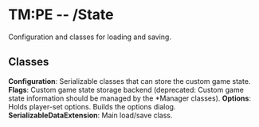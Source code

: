 # TM:PE -- /State
Configuration and classes for loading and saving.
## Classes
**Configuration**: Serializable classes that can store the custom game state.
**Flags**: Custom game state storage backend (deprecated: Custom game state information should be managed by the *Manager classes).
**Options**: Holds player-set options. Builds the options dialog.
**SerializableDataExtension**: Main load/save class.